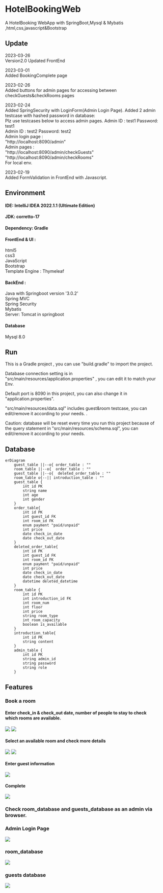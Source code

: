 # HotelBookingWeb
A HotelBooking WebApp with SpringBoot,Mysql &amp; Mybatis ,html,css,javascript&amp;Bootstrap

## Update

2023-03-26<br>
Version2.0
Updated FrontEnd

2023-03-01<br>
Added BookingComplete page

2023-02-26<br>
Added buttons for admin pages for accessing between checkGuests&checkRooms pages

2023-02-24<br>
Added SpringSecurity with LoginForm(Admin Login Page).
Added 2 admin testcase with hashed password in database:<br>
Plz use testcases below to access admin pages. 
Admin ID : test1  Password: test1 <br>
Admin ID : test2  Password: test2 <br>
Admin login page : <br>
"http://localhost:8090/admin" <br>
Admin pages : <br>
"http://localhost:8090/admin/checkGuests" <br>
"http://localhost:8090/admin/checkRooms" <br>
For local env.


2023-02-19<br>
Added FormValidation in FrontEnd with Javascript.

## Environment


#### IDE: IntelliJ IDEA 2022.1.1 (Ultimate Edition)

#### JDK: corretto-17

#### Dependency: Gradle

#### FrontEnd & UI : 
html5<br>
css3<br>
JavaScript<br>
Bootstrap<br>
Template Engine : Thymeleaf

#### BackEnd :
Java with Springboot version '3.0.2'<br>
Spring MVC<br>
Spring Security<br>
Mybatis<br>
Server: Tomcat in springboot

#### Database

Mysql 8.0

## Run

This is a Gradle project , you can use "build.gradle" to import the project.<br>

Database connection setting is in "src/main/resources/application.properties" , you can edit it to  match your Env.<br>

Default port is 8090 in this project, you can also change it in "application.properties".<br>

"src/main/resources/data.sql" includes guest&room testcase, you can edit/remove it according to your needs. .

Caution: database will be reset every time you run this project because of the query statement in "src/main/resources/schema.sql", you can edit/remove it according to your needs. <br>
## Database
```mermaid
erDiagram
    guest_table ||--o{ order_table : ""
    room_table ||--o{  order_table : ""
    guest_table ||--o{  deleted_order_table : ""
    room_table o{--|| introduction_table : ""
    guest_table {
        int id PK
        string name
        int age
        int gender
    }
    order_table{
        int id PK
        int guest_id FK
        int room_id FK
        enum payment "paid/unpaid"
        int price
        date check_in_date
        date check_out_date
    }
    deleted_order_table{
        int id PK
        int guest_id FK
        int room_id FK
        enum payment "paid/unpaid"
        int price
        date check_in_date
        date check_out_date
        datetime deleted_datetime
    }
    room_table {
        int id PK
        int introduction_id FK
        int room_num
        int floor
        int price
        string room_type
        int room_capacity
        boolean is_available
    }
    introduction_table{
        int id PK
        string content
    }
    admin_table {
        int id PK
        string admin_id
        string password
        string role
    }
```

## Features

### Book a room

#### Enter check_in & check_out date, number of people to stay to check which rooms are available.

<img src="./images_for_readme/1.png" >

<img src="./images_for_readme/1-1.png">

#### Select an available room and check more details

<img src="./images_for_readme/2.png">

<img src="./images_for_readme/2-1.png">

#### Enter guest information

<img src="./images_for_readme/2-2.png">


#### Complete

<img src="./images_for_readme/booking_complete.png">

### Check room_database and guests_database as an admin via browser.

### Admin Login Page
<img src="./images_for_readme/admin_login.png">

### room_database

<img src="./images_for_readme/admin_room.png">

### guests database

<img src="./images_for_readme/admin_guest.png">











